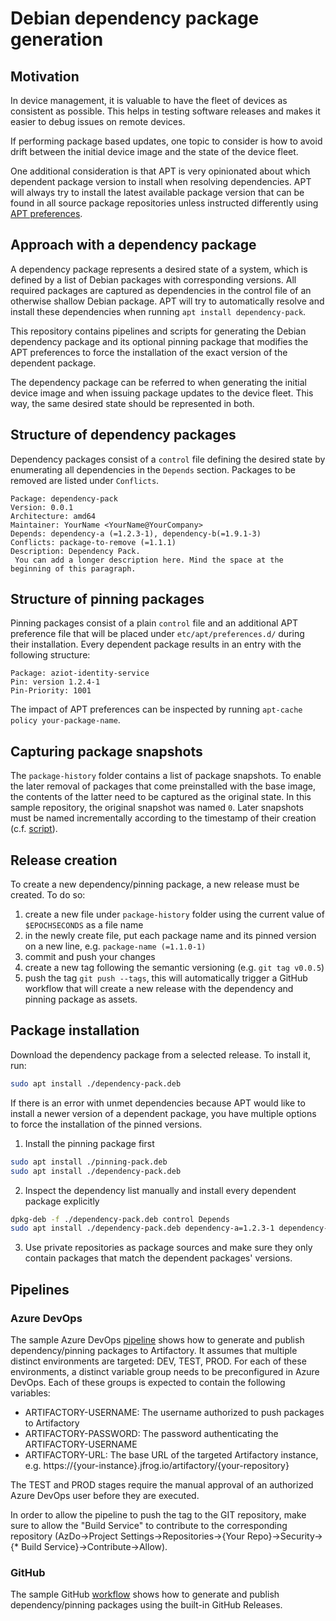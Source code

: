 # Debian dependency package generation

## Motivation

In device management, it is valuable to have the fleet of devices as consistent as possible. This helps in testing software releases and makes it easier to debug issues on remote devices.

If performing package based updates, one topic to consider is how to avoid drift between the initial device image and the state of the device fleet.

One additional consideration is that APT is very opinionated about which dependent package version to install when resolving dependencies. APT will always try to install the latest available package version that can be found in all source package repositories unless instructed differently using [APT preferences](https://manpages.debian.org/bullseye/apt/apt_preferences.5.en.html).

## Approach with a dependency package

A dependency package represents a desired state of a system, which is defined by a list of Debian packages with corresponding versions. All required packages are captured as dependencies in the control file of an otherwise shallow Debian package. APT will try to automatically resolve and install these dependencies when running `apt install dependency-pack`.

This repository contains pipelines and scripts for generating the Debian dependency package and its optional pinning package that modifies the APT preferences to force the installation of the exact version of the dependent package.

The dependency package can be referred to when generating the initial device image and when issuing package updates to the device fleet. This way, the same desired state should be represented in both.

## Structure of dependency packages

Dependency packages consist of a `control` file defining the desired state by enumerating all dependencies in the `Depends` section. Packages to be removed are listed under `Conflicts`.

```
Package: dependency-pack
Version: 0.0.1
Architecture: amd64
Maintainer: YourName <YourName@YourCompany>
Depends: dependency-a (=1.2.3-1), dependency-b(=1.9.1-3)
Conflicts: package-to-remove (=1.1.1)
Description: Dependency Pack.
 You can add a longer description here. Mind the space at the beginning of this paragraph.
```

## Structure of pinning packages

Pinning packages consist of a plain `control` file and an additional APT preference file that will be placed under `etc/apt/preferences.d/` during their installation. Every dependent package results in an entry with the following structure:

```
Package: aziot-identity-service
Pin: version 1.2.4-1
Pin-Priority: 1001
```

The impact of APT preferences can be inspected by running `apt-cache policy your-package-name`.

## Capturing package snapshots

The `package-history` folder contains a list of package snapshots. To enable the later removal of packages that come preinstalled with the base image, the contents of the latter need to be captured as the original state. In this sample repository, the original snapshot was named `0`. Later snapshots must be named incrementally according to the timestamp of their creation (c.f. [script](./src/create-package-snapshot.sh)).

## Release creation

To create a new dependency/pinning package, a new release must be created. To do so:

1. create a new file under `package-history` folder using the current value of `$EPOCHSECONDS` as a file name
2. in the newly create file, put each package name and its pinned version on a new line, e.g. `package-name (=1.1.0-1)`
3. commit and push your changes
4. create a new tag following the semantic versioning (e.g. `git tag v0.0.5`)
5. push the tag `git push --tags`, this will automatically trigger a GitHub workflow that will create a new release with the dependency and pinning package as assets.

## Package installation

Download the dependency package from a selected release. To install it, run:

```bash
sudo apt install ./dependency-pack.deb
```

If there is an error with unmet dependencies because APT would like to install a newer version of a dependent package, you have multiple options to force the installation of the pinned versions.

1. Install the pinning package first
```bash
sudo apt install ./pinning-pack.deb
sudo apt install ./dependency-pack.deb
```

2. Inspect the dependency list manually and install every dependent package explicitly
```bash
dpkg-deb -f ./dependency-pack.deb control Depends
sudo apt install ./dependency-pack.deb dependency-a=1.2.3-1 dependency-b=1.9.1-3
```

3. Use private repositories as package sources and make sure they only contain packages that match the dependent packages' versions.


## Pipelines

### Azure DevOps
The sample Azure DevOps [pipeline](./.azdo/pipelines/release-packages.yml) shows how to generate and publish dependency/pinning packages to Artifactory. It assumes that multiple distinct environments are targeted: DEV, TEST, PROD. For each of these environments, a distinct variable group needs to be preconfigured in Azure DevOps. Each of these groups is expected to contain the following variables:
- ARTIFACTORY-USERNAME: The username authorized to push packages to Artifactory
- ARTIFACTORY-PASSWORD: The password authenticating the ARTIFACTORY-USERNAME
- ARTIFACTORY-URL: The base URL of the targeted Artifactory instance, e.g. https://{your-instance}.jfrog.io/artifactory/{your-repository}

The TEST and PROD stages require the manual approval of an authorized Azure DevOps user before they are executed.

In order to allow the pipeline to push the tag to the GIT repository, make sure to allow the "Build Service" to contribute to the corresponding repository (AzDo->Project Settings->Repositories->{Your Repo}->Security->{* Build Service}->Contribute->Allow).

### GitHub
The sample GitHub [workflow](./.github/workflows/generate-package.yml) shows how to generate and publish dependency/pinning packages using the built-in GitHub Releases.